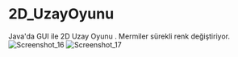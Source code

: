# 2D_UzayOyunu
Java'da GUI ile 2D Uzay Oyunu .
Mermiler sürekli renk değiştiriyor.
![Screenshot_16](https://user-images.githubusercontent.com/41691766/108552902-fdcafe80-7302-11eb-8181-10e90b8ce175.png)
![Screenshot_17](https://user-images.githubusercontent.com/41691766/108552905-fe639500-7302-11eb-95a6-0002fbbae6a9.png)
